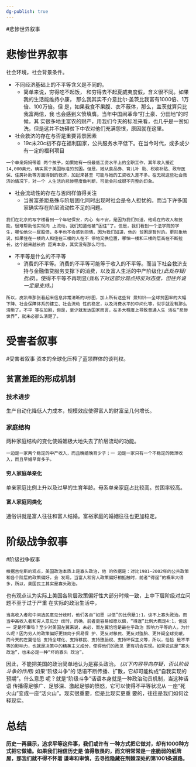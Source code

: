 ```yaml
---
dg-publish: true
---
```

#悲惨世界叙事
# 悲惨世界叙事
社会环境，社会背景条件。
- 不同经济基础上的不平等含义是不同的。
	- 简单来说，穷得吃不起饭， 和穷得去不起夏威夷度假，含义很不同。如果我的生活能维持小康， 那么我其实不介意比尔·盖茨比我富有1000倍、1万倍、100万倍。但 是，如果我食不果腹、衣不蔽体，那么，盖茨就算只比我富两倍，我 也会感到义愤填膺。当年中国闹革命“打土豪、分田地”的时候，其 实很多地主富农的财产，用我们今天的标准来看，也几乎是一贫如 洗，但是这并不妨碍贫下中农对他们充满怨恨，原因就在这里。
- 社会救济的存在与否是重要背景因素
	- 19c末20c初不存在福利国家，公共服务水平低下。在当今时代，或多或少有一定的福利项目

```
一个单亲妈妈带着 两个孩子，如果她有一份最低工资水平上的全职工作，其年收入接近 14,000美元，确实属于美国标准的贫困。但是，她从食品券、育儿补 助、税收补贴、政府医保、住房补助等方面得到的救济，加起来甚至 可能与她的工资收入差不多。在无视这些社会救济的情况下，对一个 人生活的悲惨程度做判断，可能会形成很不完整的印象。
```
- 社会流动性的存在与否同样值得关注
	- 当贫富差距悬殊与阶层固化同时出现时社会是令人担忧的。而当下许多国家确实存在阶层流动性不足的问题。
```
我们在北京的写字楼看到一个年轻保安，内心 有不安，是因为我们知道，他现在的收入和技能，很难帮助他实现向 上流动，我们知道他被“困住”了。但是，我们看到一个法学院的学 生，哪怕他欠一屁股债，多半也不会感到同情，因为我们知道，他的 贫困是暂时的。更形象地说，如果住在一楼的人和住在三楼的人在不 停地交换位置，哪怕一楼和三楼的层高在不断拉长，这个越来越长的 距离本身，其实没有那么可怕。
```
- 不平等是什么的不平等
	- 消费的不平等。消费的不平等可能等于收入的不平等。而当下社会救济支持与金融借贷服务支撑下的消费，以及富人生活的中产阶级化(*此处存疑/批驳*)。使得不平等不再明显(*我私下对这部分观点持反对态度，但往外说一定是支持。)*

```
所以，皮凯蒂那张看起来信息非常清晰的U形图，加上所有这些背 景知识——全球贫困率的大幅下降、社会保障体系的建立、社会流动 性的稳定，以及消费水平的中间化等，似乎就没有那么清晰了。不平 等在加剧，但是，至少就发达国家而言，在多大程度上导致普通人生 活在“悲惨世界”，就未必那么清楚了。
```

# 受害者叙事
#受害者叙事
资本的全球化压榨了蓝领群体的谈判权。
## 贫富差距的形成机制
### 技术进步
生产自动化降低人力成本，规模效应使得富人的财富呈几何增长。
### 家庭结构
两种家庭结构的变化使婚姻极大地失去了阶层流动的功能。
```
一边是一家两个稳定的中产收入，而且晚婚晚育少子；一 边是一家只有一个不稳定的微薄收入，而且早婚早育多子。
```
#### 穷人家庭单亲化
单亲家庭比例上升以及过早的生育年龄。母系单亲家庭占比较高。贫困率较高。
#### 富人家庭同类化
通俗讲就是富人往往和富人结婚。富裕家庭的婚姻往往也更加稳定。

# 阶级战争叙事
#阶级战争叙事
```
根据吉伦斯的观点，美国政治本质上是寡头政治，他 的依据是：对比1981—2002年的公共政策和各个阶层的政策偏好，会 发现，当富人和穷人政策偏好相抵触时，前者“得逞”的概率大得 多，所以，美国民主其实是寡头政治。
```
也有观点认为实际上美国各阶层政策偏好性大部分时候一致，上中下层阶级对立问题不至于过于严重
在实际的政治生活中，
```
当高收入者和中间选民意见分歧时，他们各自“如愿 以偿”的比例是1:1，谈不上寡头政治。而当中高收入者和穷人意见分 歧时，的确，前者更容易如愿以偿，“得逞”比例大概是4:1，但这一 定是坏事吗？至少对美国左翼来说，未必，而左翼恰恰是最在乎政治 影响力平等的人。为什么呢？因为穷人的政策偏好更倾向于贸易保 护、更反对移民、更反对堕胎、更怀疑全球变暖，而今天的左翼恰恰 支持全球化、支持移民、支持堕胎权、支持环保主义等，所以，恰恰 是不平等的影响力，也就是决策中的精英主义成分，使得他们的政见 更有机会实现。如果说这是“寡头政治”，也未必是一种“坏的寡头 政治”。
```
因此，不能把美国的政治简单地认为是寡头政治。
*(以下内容导向存疑，否认阶级斗争的作用)*
如果“阶级斗争”的 话语不断传播、扩散，它却可能构成“自我实现的预期”。什么意思 呢？就是“阶级斗争”话语本身就是一种政治动员机制，当这种话语 传播得足够广、足够深、激起足够的愤怒，它可以使得不平等状况从 一座“死火山”变成一座“活火山”。现实很重要，但是比现实更重 要的，往往是我们如何诠释现实。


# 总结
**历史一再展示，追求平等这件事，我们或许有 一种方式把它做对，却有1000种方式把它做错。如果我们相信历史是 值得敬畏的，而文明常常是一座脆弱的纸牌屋，那我们就不得不怀着 谦卑和审慎，去寻找隐藏在荆棘深处的第1001条道路。**